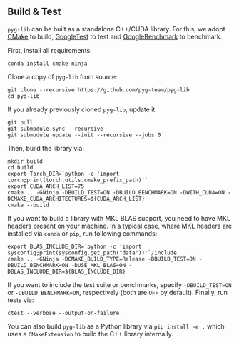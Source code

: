 ## Build & Test

`pyg-lib` can be built as a standalone C++/CUDA library.
For this, we adopt [CMake](https://cmake.org/) to build, [GoogleTest](https://github.com/google/googletest) to test
and [GoogleBenchmark](https://github.com/google/benchmark) to benchmark.

First, install all requirements:

```
conda install cmake ninja
```

Clone a copy of `pyg-lib` from source:

```
git clone --recursive https://github.com/pyg-team/pyg-lib
cd pyg-lib
```

If you already previously cloned `pyg-lib`, update it:

```
git pull
git submodule sync --recursive
git submodule update --init --recursive --jobs 0
```

Then, build the library via:

```
mkdir build
cd build
export Torch_DIR=`python -c 'import torch;print(torch.utils.cmake_prefix_path)'`
export CUDA_ARCH_LIST=75
cmake .. -GNinja -DBUILD_TEST=ON -DBUILD_BENCHMARK=ON -DWITH_CUDA=ON -DCMAKE_CUDA_ARCHITECTURES=${CUDA_ARCH_LIST}
cmake --build .
```

If you want to build a library with MKL BLAS support, you need to have MKL headers present on your machine.
In a typical case, where MKL headers are installed via `conda` or `pip`, run following commands:

```
export BLAS_INCLUDE_DIR=`python -c 'import sysconfig;print(sysconfig.get_path("data"))'`/include
cmake .. -GNinja -DCMAKE_BUILD_TYPE=Release -DBUILD_TEST=ON -DBUILD_BENCHMARK=ON -DUSE_MKL_BLAS=ON -DBLAS_INCLUDE_DIR=${BLAS_INCLUDE_DIR}
```

If you want to include the test suite or benchmarks, specify `-DBUILD_TEST=ON` or `-DBUILD_BENCHMARK=ON`, respectively
(both are `OFF` by default).
Finally, run tests via:
```
ctest --verbose --output-on-failure
```

You can also build `pyg-lib` as a Python library via `pip install -e .` which uses a `CMakeExtension` to build the C++ library internally.
